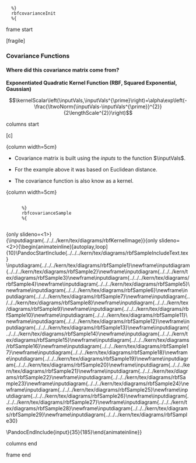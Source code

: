 ``` {#mycode .octave .numberLines startFrom="0"}

  %}
  rbfcovarianceInit
  %{
```

frame start

\[fragile\]

### Covariance Functions

#### Where did this covariance matrix come from?

**Exponentiated Quadratic Kernel Function (RBF, Squared Exponential,
Gaussian)**

$$\kernelScalar\left(\inputVals,\inputVals^{\prime}\right)=\alpha\exp\left(-\frac{\ltwoNorm{\inputVals-\inputVals^{\prime}}^{2}}{2\lengthScale^{2}}\right)$$

columns start

\[c\]

{column width=5cm}

-   Covariance matrix is built using the *inputs* to the function
    $\inputVals$.

-   For the example above it was based on Euclidean distance.

-   The covariance function is also know as a kernel.

{column width=5cm}

``` {#mycode .octave .numberLines startFrom="0"}

      %}
      rbfcovarianceSample
      %{
    
```

{only slideno=&lt;1&gt;}{\\inputdiagram{../../../kern/tex/diagrams/rbfKernelImage}}{only slideno=&lt;2&gt;}{\\begin{animateinline}\[autoplay,loop\]{10}\\PandocStartInclude{../../../kern/tex/diagrams/rbfSampleIncludeText.tex}
\\inputdiagram{../../../kern/tex/diagrams/rbfSample1}\\newframe\\inputdiagram{../../../kern/tex/diagrams/rbfSample2}\\newframe\\inputdiagram{../../../kern/tex/diagrams/rbfSample3}\\newframe\\inputdiagram{../../../kern/tex/diagrams/rbfSample4}\\newframe\\inputdiagram{../../../kern/tex/diagrams/rbfSample5}\\newframe\\inputdiagram{../../../kern/tex/diagrams/rbfSample6}\\newframe\\inputdiagram{../../../kern/tex/diagrams/rbfSample7}\\newframe\\inputdiagram{../../../kern/tex/diagrams/rbfSample8}\\newframe\\inputdiagram{../../../kern/tex/diagrams/rbfSample9}\\newframe\\inputdiagram{../../../kern/tex/diagrams/rbfSample10}\\newframe\\inputdiagram{../../../kern/tex/diagrams/rbfSample11}\\newframe\\inputdiagram{../../../kern/tex/diagrams/rbfSample12}\\newframe\\inputdiagram{../../../kern/tex/diagrams/rbfSample13}\\newframe\\inputdiagram{../../../kern/tex/diagrams/rbfSample14}\\newframe\\inputdiagram{../../../kern/tex/diagrams/rbfSample15}\\newframe\\inputdiagram{../../../kern/tex/diagrams/rbfSample16}\\newframe\\inputdiagram{../../../kern/tex/diagrams/rbfSample17}\\newframe\\inputdiagram{../../../kern/tex/diagrams/rbfSample18}\\newframe\\inputdiagram{../../../kern/tex/diagrams/rbfSample19}\\newframe\\inputdiagram{../../../kern/tex/diagrams/rbfSample20}\\newframe\\inputdiagram{../../../kern/tex/diagrams/rbfSample21}\\newframe\\inputdiagram{../../../kern/tex/diagrams/rbfSample22}\\newframe\\inputdiagram{../../../kern/tex/diagrams/rbfSample23}\\newframe\\inputdiagram{../../../kern/tex/diagrams/rbfSample24}\\newframe\\inputdiagram{../../../kern/tex/diagrams/rbfSample25}\\newframe\\inputdiagram{../../../kern/tex/diagrams/rbfSample26}\\newframe\\inputdiagram{../../../kern/tex/diagrams/rbfSample27}\\newframe\\inputdiagram{../../../kern/tex/diagrams/rbfSample28}\\newframe\\inputdiagram{../../../kern/tex/diagrams/rbfSample29}\\newframe\\inputdiagram{../../../kern/tex/diagrams/rbfSample30}

\\PandocEndInclude{input}{35}{185}\\end{animateinline}}

columns end

frame end
